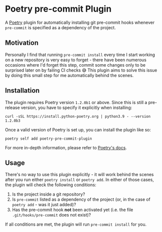 # Poetry pre-commit Plugin

A [Poetry](https://python-poetry.org/) plugin for automatically installing git
pre-commit hooks whenever `pre-commit` is specified as a dependency of the
project.

## Motivation

Personally I find that running `pre-commit install` every time I start working
on a new repository is very easy to forget - there have been numerous occasions
where I'd forget this step, commit some changes only to be surprised later on
by failing CI checks 😅 This plugin aims to solve this issue by doing
this small step for me automatically behind the scenes.

## Installation

The plugin requires Poetry version `1.2.0b1` or above. Since this is still a
pre-release version, you have to specify it explicitly when installing:

```
curl -sSL https://install.python-poetry.org | python3.9 - --version 1.2.0b3
```

Once a valid version of Poetry is set up, you can install the plugin like so:

```
poetry self add poetry-pre-commit-plugin
```

For more in-depth information, please refer to
[Poetry's docs](https://python-poetry.org/docs/master/plugins/).

## Usage

There's no way to use this plugin explicitly - it will work behind the scenes
after you run either `poetry install` or `poetry add`. In either of those cases,
the plugin will check the following conditions:

1. Is the project inside a git repository?
2. Is `pre-commit` listed as a dependency of the project (or, in the case of
   `poetry add` - was it just added)?
3. Has the pre-commit hook **not** been activated yet (i.e. the file
   `.git/hooks/pre-commit` does not exist)?

If all conditions are met, the plugin will run `pre-commit install` for you.
